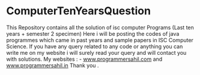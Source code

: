# ComputerTenYearsQuestion
This Repository contains all the solution of isc computer Programs (Last ten years + semester 2 specimen)
Here i will be posting the codes of java programmes which came in past years and sample papers in ISC Computer Science.
If you have any query related to any code or anything you can write me on  my website i will surely read your query and will contact you with solutions.
My websites : - www.programmersahil.com and www.programmersahil.in 
Thank you .
